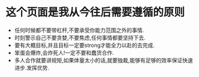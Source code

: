 # 这个页面是我从今往后需要遵循的原则
* 任何时候都不要带杠杆,不要承受你能力范围之外的事情.
* 时刻警示自己不要贪婪,不要焦虑,任何事情都要坚持下去.
* 要有大概目标,并且目标一定要strong才能全力以赴的去完成.
* 笨蛋会爆炸,会炸死人!一定不要和蠢货合作.
* 多人合作就要讲规矩,如果体量太小的话,就要独裁,能够有足够的效率保证快速进步.发挥优势.
